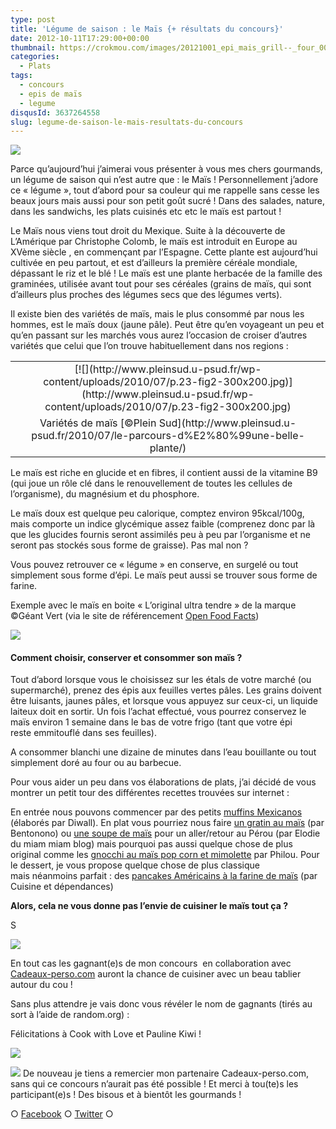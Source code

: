 ```yaml
---
type: post
title: 'Légume de saison : le Maïs {+ résultats du concours}'
date: 2012-10-11T17:29:00+00:00
thumbnail: https://crokmou.com/images/20121001_epi_mais_grill--_four_0014.jpg
categories:
  - Plats
tags:
  - concours
  - epis de maïs
  - legume
disqusId: 3637264558
slug: legume-de-saison-le-mais-resultats-du-concours
---
```


[![](http://2.bp.blogspot.com/-yluseSIqQQ4/UHbxT7xoUxI/AAAAAAAAExE/tuRnRrekVyg/s320/20121001_epi_mais_grillé_four_0014_bann.jpg)](http://2.bp.blogspot.com/-yluseSIqQQ4/UHbxT7xoUxI/AAAAAAAAExE/tuRnRrekVyg/s1600/20121001_epi_mais_grillé_four_0014_bann.jpg)

Parce qu’aujourd’hui j’aimerai vous présenter à vous mes chers gourmands, un légume de saison qui n’est autre que : le Maïs ! Personnellement j’adore ce « légume », tout d’abord pour sa couleur qui me rappelle sans cesse les beaux jours mais aussi pour son petit goût sucré ! Dans des salades, nature, dans les sandwichs, les plats cuisinés etc etc le maïs est partout !

Le Maïs nous viens tout droit du Mexique. Suite à la découverte de L’Amérique par Christophe Colomb, le maïs est introduit en Europe au XVème siècle , en commençant par l’Espagne. Cette plante est aujourd’hui cultivée en peu partout, et est d’ailleurs la première céréale mondiale, dépassant le riz et le blé ! Le maïs est une plante herbacée de la famille des graminées, utilisée avant tout pour ses céréales (grains de maïs, qui sont d’ailleurs plus proches des légumes secs que des légumes verts).

Il existe bien des variétés de maïs, mais le plus consommé par nous les hommes, est le maïs doux (jaune pâle). Peut être qu’en voyageant un peu et qu’en passant sur les marchés vous aurez l’occasion de croiser d’autres variétés que celui que l’on trouve habituellement dans nos regions :

<table style="margin-left: auto; margin-right: auto; text-align: center;" cellspacing="0" cellpadding="0" align="center">

<tbody>

<tr>

<td style="text-align: center;">[![](http://www.pleinsud.u-psud.fr/wp-content/uploads/2010/07/p.23-fig2-300x200.jpg)](http://www.pleinsud.u-psud.fr/wp-content/uploads/2010/07/p.23-fig2-300x200.jpg)</td>

</tr>

<tr>

<td style="text-align: center;">Variétés de maïs [©Plein Sud](http://www.pleinsud.u-psud.fr/2010/07/le-parcours-d%E2%80%99une-belle-plante/)</td>

</tr>

</tbody>

</table>

Le maïs est riche en glucide et en fibres, il contient aussi de la vitamine B9 (qui joue un rôle clé dans le renouvellement de toutes les cellules de l’organisme), du magnésium et du phosphore.

Le maïs doux est quelque peu calorique, comptez environ 95kcal/100g, mais comporte un indice glycémique assez faible (comprenez donc par là que les glucides fournis seront assimilés peu à peu par l’organisme et ne seront pas stockés sous forme de graisse). Pas mal non ?

Vous pouvez retrouver ce « légume » en conserve, en surgelé ou tout simplement sous forme d’épi. Le maïs peut aussi se trouver sous forme de farine.

Exemple avec le maïs en boite « L’original ultra tendre » de la marque ©Géant Vert (via le site de référencement [Open Food Facts](http://fr.openfoodfacts.org/produit/3023082560016/mais-doux-l-original-ultra-tendre-geant-vert))

[![](http://2.bp.blogspot.com/-xIk0hTD96PQ/UHbsCYGMrWI/AAAAAAAAEwc/77onopfE1A4/s400/2012-10-11+17.54.17.png)](http://2.bp.blogspot.com/-xIk0hTD96PQ/UHbsCYGMrWI/AAAAAAAAEwc/77onopfE1A4/s1600/2012-10-11+17.54.17.png)

#### Comment choisir, conserver et consommer son maïs ?

Tout d’abord lorsque vous le choisissez sur les étals de votre marché (ou supermarché), prenez des épis aux feuilles vertes pâles. Les grains doivent être luisants, jaunes pâles, et lorsque vous appuyez sur ceux-ci, un liquide laiteux doit en sortir. Un fois l’achat effectué, vous pourrez conservez le maïs environ 1 semaine dans le bas de votre frigo (tant que votre épi reste emmitouflé dans ses feuilles).

A consommer blanchi une dizaine de minutes dans l’eau bouillante ou tout simplement doré au four ou au barbecue.

Pour vous aider un peu dans vos élaborations de plats, j’ai décidé de vous montrer un petit tour des différentes recettes trouvées sur internet :

En entrée nous pouvons commencer par des petits [muffins Mexicanos](http://carnetde1001recettes.over-blog.com/article-muffins-mexicanos-110080930.html) (élaborés par Diwall). En plat vous pourriez nous faire [un gratin au maïs](http://www.bentonono.com/2011/03/un-diner-presque-parfait-le-gratin-au.html) (par Bentonono) ou [une soupe de maïs](http://lemiammiamblog.canalblog.com/archives/2011/09/19/21985425.html) pour un aller/retour au Pérou (par Elodie du miam miam blog) mais pourquoi pas aussi quelque chose de plus original comme les [gnocchi au maïs pop corn et mimolette](http://www.uncuisinierchezvous.com/article-gnocchis-au-mais-pop-corn-et-mimolette-82517520.html) par Philou. Pour le dessert, je vous propose quelque chose de plus classique mais néanmoins parfait : des [pancakes Américains à la farine de maïs](http://gainthekitchen.canalblog.com/archives/2011/09/14/21963604.html) (par Cuisine et dépendances)

**Alors, cela ne vous donne pas l’envie de cuisiner le maïs tout ça ?**

S

[![](https://crokmou.com/images/le_secret_du_poids_florence_delorme_gif_crokmou.gif)](https://crokmou.com/images/le_secret_du_poids_florence_delorme_gif_crokmou.gif)

En tout cas les gagnant(e)s de mon concours  en collaboration avec [Cadeaux-perso.com](http://www.cadeaux-perso.com/) auront la chance de cuisiner avec un beau tablier autour du cou !

Sans plus attendre je vais donc vous révéler le nom de gagnants (tirés au sort à l’aide de random.org) :

Félicitations à Cook with Love et Pauline Kiwi !

[![](http://1.bp.blogspot.com/-kLHomS0KXMU/UHbvr_TBo1I/AAAAAAAAEw0/kVxUVEOGUCQ/s320/2012-10-11+18.03.21.png)](http://1.bp.blogspot.com/-kLHomS0KXMU/UHbvr_TBo1I/AAAAAAAAEw0/kVxUVEOGUCQ/s1600/2012-10-11+18.03.21.png)

[![](http://2.bp.blogspot.com/-9x0JpTrDfrU/UHbvsZiLmvI/AAAAAAAAEw4/eoZe-NIrLRE/s320/2012-10-11+18.04.19.jpg)](http://2.bp.blogspot.com/-9x0JpTrDfrU/UHbvsZiLmvI/AAAAAAAAEw4/eoZe-NIrLRE/s1600/2012-10-11+18.04.19.jpg) De nouveau je tiens a remercier mon partenaire Cadeaux-perso.com, sans qui ce concours n’aurait pas été possible ! Et merci à tou(te)s les participant(e)s ! Des bisous et à bientôt les gourmands !

○ [Facebook](https://www.facebook.com/crokmou.blog) ○ [Twitter](https://twitter.com/Crokmou) ○